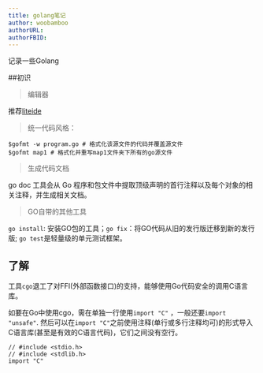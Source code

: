 ```yaml
---
title: golang笔记
author: woobamboo
authorURL:
authorFBID:
---
```



记录一些Golang

<!--truncate-->

##初识

> 编辑器

推荐[liteide](https://github.com/visualfc/liteide/releases/tag/x34.1)

> 统一代码风格：

```
$gofmt -w program.go # 格式化该源文件的代码并覆盖源文件
$gofmt map1 # 格式化并重写map1文件夹下所有的go源文件
```

> 生成代码文档

go doc 工具会从 Go 程序和包文件中提取顶级声明的首行注释以及每个对象的相关注释，并生成相关文档。

> GO自带的其他工具

`go install`: 安装GO包的工具；`go fix`：将GO代码从旧的发行版迁移到新的发行版; `go test`是轻量级的单元测试框架。

## 了解

工具`cgo`退工了对FFI(外部函数接口)的支持，能够使用Go代码安全的调用C语言库。

如要在Go中使用cgo，需在单独一行使用`import "C"` ，一般还要`import "unsafe"`. 然后可以在`import "C"`之前使用注释(单行或多行注释均可)的形式导入C语言库(甚至是有效的C语言代码)，它们之间没有空行。

```
// #include <stdio.h>
// #include <stdlib.h>
import "C"
```

























